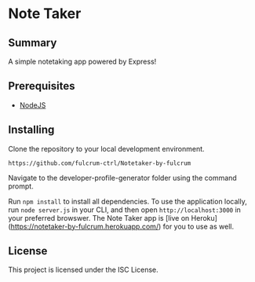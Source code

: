# Note Taker

## Summary

A simple notetaking app powered by Express!

## Prerequisites
* [NodeJS](https://nodejs.org/)

## Installing

Clone the repository to your local development environment.

```
https://github.com/fulcrum-ctrl/Notetaker-by-fulcrum
```

Navigate to the developer-profile-generator folder using the command prompt.

Run `npm install` to install all dependencies. To use the application locally, run `node server.js` in your CLI, and then open `http://localhost:3000` in your preferred browswer. The Note Taker app is [live on Heroku] (https://notetaker-by-fulcrum.herokuapp.com/) for you to use as well.

## License
This project is licensed under the ISC License.
